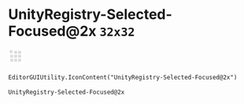 # UnityRegistry-Selected-Focused@2x `32x32`
<img src="/img/UnityRegistry-Selected-Focused@2x.png" width=32 height=32>

``` CSharp
EditorGUIUtility.IconContent("UnityRegistry-Selected-Focused@2x")
```
```
UnityRegistry-Selected-Focused@2x
```
